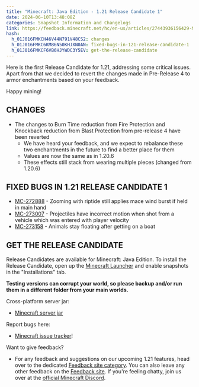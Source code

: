 ```yaml
---
title: "Minecraft: Java Edition - 1.21 Release Candidate 1"
date: 2024-06-10T13:48:08Z
categories: Snapshot Information and Changelogs
link: https://feedback.minecraft.net/hc/en-us/articles/27443936156429-Minecraft-Java-Edition-1-21-Release-Candidate-1
hash:
  h_01J016FMKCH46V44N791V48CS2: changes
  h_01J016FMKC6KM86N50KHJXN0AN: fixed-bugs-in-121-release-candidate-1
  h_01J016FMKCF6VB6HJYWDC3Y5EV: get-the-release-candidate
---
```


Here is the first Release Candidate for 1.21, addressing some critical issues. Apart from that we decided to revert the changes made in Pre-Release 4 to armor enchantments based on your feedback.

Happy mining!

## CHANGES

- The changes to Burn Time reduction from Fire Protection and Knockback reduction from Blast Protection from pre-release 4 have been reverted
  - We have heard your feedback, and we expect to rebalance these two enchantments in the future to find a better place for them
  - Values are now the same as in 1.20.6
  - These effects still stack from wearing multiple pieces (changed from 1.20.6)

## FIXED BUGS IN 1.21 RELEASE CANDIDATE 1

- [MC-272888](https://bugs.mojang.com/browse/MC-272888) - Zooming with riptide still applies mace wind burst if held in main hand
- [MC-273007](https://bugs.mojang.com/browse/MC-273007) - Projectiles have incorrect motion when shot from a vehicle which was entered with player velocity
- [MC-273158](https://bugs.mojang.com/browse/MC-273158) - Animals stay floating after getting on a boat

## GET THE RELEASE CANDIDATE

Release Candidates are available for Minecraft: Java Edition. To install the Release Candidate, open up the [Minecraft Launcher](https://www.minecraft.net/download.html) and enable snapshots in the "Installations" tab.

**Testing versions can corrupt your world, so please backup and/or run them in a different folder from your main worlds.**

Cross-platform server jar:

- [Minecraft server jar](https://piston-data.mojang.com/v1/objects/902101d2fb0f968b9c0ddb8b8cff9afef23f72c7/server.jar)

Report bugs here:

- [Minecraft issue tracker](https://bugs.mojang.com/projects/MC/summary)!

Want to give feedback?

- For any feedback and suggestions on our upcoming 1.21 features, head over to the dedicated [Feedback site category](https://aka.ms/Minecraft121Feedback). You can also leave any other feedback on the [Feedback site](https://feedback.minecraft.net/). If you're feeling chatty, join us over at the [official Minecraft Discord](https://discordapp.com/invite/minecraft).
